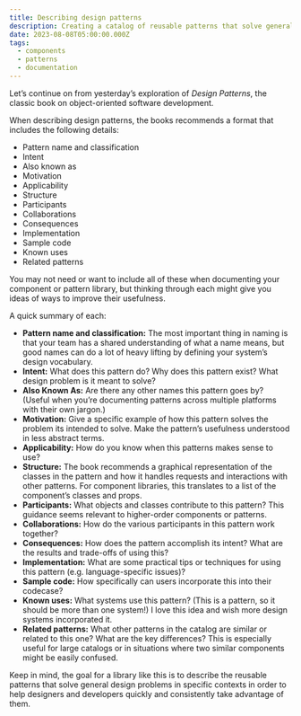 ```yaml
---
title: Describing design patterns
description: Creating a catalog of reusable patterns that solve general design problems in specific contexts.
date: 2023-08-08T05:00:00.000Z
tags:
  - components
  - patterns
  - documentation
---
```


Let’s continue on from yesterday’s exploration of *Design Patterns*, the classic book on object-oriented software development. 

When describing design patterns, the books recommends a format that includes the following details:

- Pattern name and classification
- Intent
- Also known as
- Motivation
- Applicability
- Structure
- Participants
- Collaborations
- Consequences
- Implementation
- Sample code
- Known uses
- Related patterns

You may not need or want to include all of these when documenting your component or pattern library, but thinking through each might give you ideas of ways to improve their usefulness.

A quick summary of each:

- **Pattern name and classification:** The most important thing in naming is that your team has a shared understanding of what a name means, but good names can do a lot of heavy lifting by defining your system’s design vocabulary.
- **Intent:** What does this pattern do? Why does this pattern exist? What design problem is it meant to solve?
- **Also Known As:** Are there any other names this pattern goes by? (Useful when you’re documenting patterns across multiple platforms with their own jargon.)
- **Motivation:** Give a specific example of how this pattern solves the problem its intended to solve. Make the pattern’s usefulness understood in less abstract terms.
- **Applicability:** How do you know when this patterns makes sense to use?
- **Structure:** The book recommends a graphical representation of the classes in the pattern and how it handles requests and interactions with other patterns. For component libraries, this translates to a list of the component’s classes and props.
- **Participants:** What objects and classes contribute to this pattern? This guidance seems relevant to higher-order components or patterns.
- **Collaborations:** How do the various participants in this pattern work together?
- **Consequences:** How does the pattern accomplish its intent? What are the results and trade-offs of using this?
- **Implementation:** What are some practical tips or techniques for using this pattern (e.g. language-specific issues)?
- **Sample code:** How specifically can users incorporate this into their codecase?
- **Known uses:** What systems use this pattern? (This is a pattern, so it should be more than one system!) I love this idea and wish more design systems incorporated it.
- **Related patterns:** What other patterns in the catalog are similar or related to this one? What are the key differences? This is especially useful for large catalogs or in situations where two similar components might be easily confused.

Keep in mind, the goal for a library like this is to describe the reusable patterns that solve general design problems in specific contexts in order to help designers and developers quickly and consistently take advantage of them.